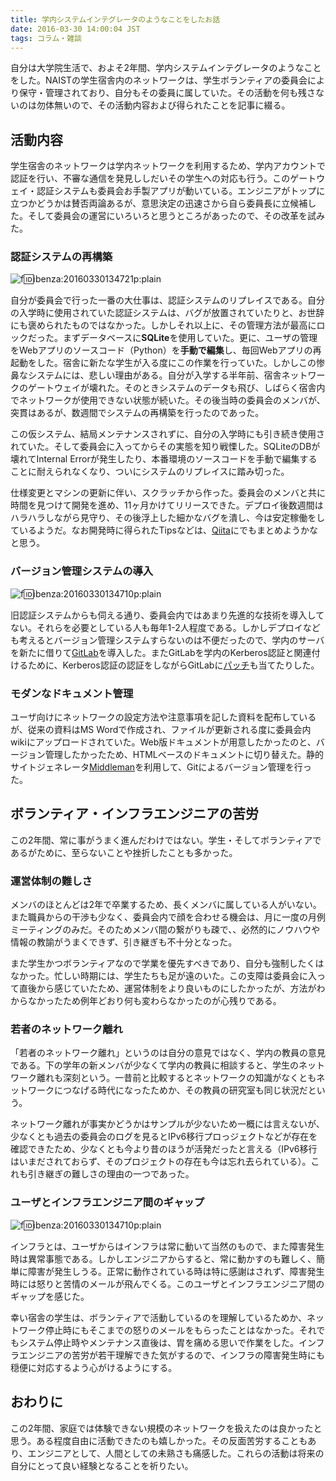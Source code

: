 ```yaml
---
title: 学内システムインテグレータのようなことをしたお話
date: 2016-03-30 14:00:04 JST
tags: コラム・雑談
---
```


自分は大学院生活で、およそ2年間、学内システムインテグレータのようなことをした。NAISTの学生宿舎内のネットワークは、学生ボランティアの委員会により保守・管理されており、自分もその委員に属していた。その活動を何も残さないのは勿体無いので、その活動内容および得られたことを記事に綴る。

## 活動内容

学生宿舎のネットワークは学内ネットワークを利用するため、学内アカウントで認証を行い、不審な通信を発見ししだいその学生への対応も行う。このゲートウェイ・認証システムも委員会お手製アプリが動いている。エンジニアがトップに立つかどうかは賛否両論あるが、意思決定の迅速さから自ら委員長に立候補した。そして委員会の運営にいろいろと思うところがあったので、その改革を試みた。

### 認証システムの再構築

![f:id:ibenza:20160330134721p:plain](/2016/03/30/20160330134721.png)

自分が委員会で行った一番の大仕事は、認証システムのリプレイスである。自分の入学時に使用されていた認証システムは、バグが放置されていたりと、お世辞にも褒められたものではなかった。しかしそれ以上に、その管理方法が最高にロックだった。まずデータベースに**SQLite**を使用していた。更に、ユーザの管理をWebアプリのソースコード（Python）を**手動で編集**し、毎回Webアプリの再起動をした。宿舎に新たな学生が入る度にこの作業を行っていた。しかしこの惨鼻なシステムには、悲しい理由がある。自分が入学する半年前、宿舎ネットワークのゲートウェイが壊れた。そのときシステムのデータも飛び、しばらく宿舎内でネットワークが使用できない状態が続いた。その後当時の委員会のメンバが、突貫はあるが、数週間でシステムの再構築を行ったのであった。

この仮システム、結局メンテナンスされずに、自分の入学時にも引き続き使用されていた。そして委員会に入ってからその実態を知り戦慄した。SQLiteのDBが壊れてInternal Errorが発生したり、本番環境のソースコードを手動で編集することに耐えられなくなり、ついにシステムのリプレイスに踏み切った。

仕様変更とマシンの更新に伴い、スクラッチから作った。委員会のメンバと共に時間を見つけて開発を進め、11ヶ月かけてリリースできた。デプロイ後数週間はハラハラしながら見守り、その後浮上した細かなバグを潰し、今は安定稼働をしているようだ。なお開発時に得られたTipsなどは、[Qiita](http://qiita.com/ueokande)にでもまとめようかなと思う。

### バージョン管理システムの導入

![f:id:ibenza:20160330134710p:plain](/2016/03/30/20160330134701.png)

旧認証システムからも伺える通り、委員会内ではあまり先進的な技術を導入してない。それらを必要としている人も毎年1-2人程度である。しかしデプロイなども考えるとバージョン管理システムすらないのは不便だったので、学内のサーバを新たに借りて[GitLab](https://about.gitlab.com/)を導入した。またGitLabを学内のKerberos認証と関連付けるために、Kerberos認証の認証をしながらGitLabに[パッチ](https://github.com/gitlabhq/gitlabhq/compare/7-9-stable...ueokande:krb5-auth)も当てたりした。

### モダンなドキュメント管理

ユーザ向けにネットワークの設定方法や注意事項を記した資料を配布しているが、従来の資料はMS Wordで作成され、ファイルが更新される度に委員会内wikiにアップロードされていた。Web版ドキュメントが用意したかったのと、バージョン管理したかったため、HTMLベースのドキュメントに切り替えた。静的サイトジェネレータ[Middleman](https://middlemanapp.com/)を利用して、Gitによるバージョン管理を行った。

## ボランティア・インフラエンジニアの苦労

この2年間、常に事がうまく進んだわけではない。学生・そしてボランティアであるがために、至らないことや挫折したことも多かった。

### 運営体制の難しさ

メンバのほとんどは2年で卒業するため、長くメンバに属している人がいない。また職員からの干渉も少なく、委員会内で顔を合わせる機会は、月に一度の月例ミーティングのみだ。そのためメンバ間の繋がりも疎で、、必然的にノウハウや情報の教諭がうまくできず、引き継ぎも不十分となった。

また学生かつボランティアなので学業を優先すべきであり、自分も強制したくはなかった。忙しい時期には、学生たちも足が遠のいた。この支障は委員会に入って直後から感じていたため、運営体制をより良いものにしたかったが、方法がわからなかったため例年どおり何も変わらなかったのが心残りである。

### 若者のネットワーク離れ

「若者のネットワーク離れ」というのは自分の意見ではなく、学内の教員の意見である。下の学年の新メンバが少なくて学内の教員に相談すると、学生のネットワーク離れも深刻という。一昔前と比較するとネットワークの知識がなくともネットワークにつなげる時代になったためか、その教員の研究室も同じ状況だという。

ネットワーク離れが事実かどうかはサンプルが少ないため一概には言えないが、少なくとも過去の委員会のログを見るとIPv6移行プロっジェクトなどが存在を確認できたため、少なくとも今より昔のほうが活発だったと言える（IPv6移行はいまだされておらず、そのプロジェクトの存在も今は忘れ去られている）。これも引き継ぎの難しさの理由の一つであった。

### ユーザとインフラエンジニア間のギャップ

![f:id:ibenza:20160330134710p:plain](/2016/03/30/20160330134710.png)

インフラとは、ユーザからはインフラは常に動いて当然のもので、また障害発生時は異常事態である。しかしエンジニアからすると、常に動かすのも難しく、簡単に障害が発生しうる。正常に動作されている時は特に感謝はされず、障害発生時には怒りと苦情のメールが飛んでくる。このユーザとインフラエンジニア間のギャップを感じた。

幸い宿舎の学生は、ボランティアで活動しているのを理解しているためか、ネットワーク停止時にもそこまでの怒りのメールをもらったことはなかった。それでもシステム停止時やメンテナンス直後は、胃を痛める思いで作業をした。インフラエンジニアの苦労が若干理解できた気がするので、インフラの障害発生時にも穏便に対応するよう心がけるようにする。

## おわりに

この2年間、家庭では体験できない規模のネットワークを扱えたのは良かったと思う。ある程度自由に活動できたのも嬉しかった。その反面苦労することもあり、エンジニアとして、人間としての未熟さも痛感した。これらの活動は将来の自分にとって良い経験となることを祈りたい。


